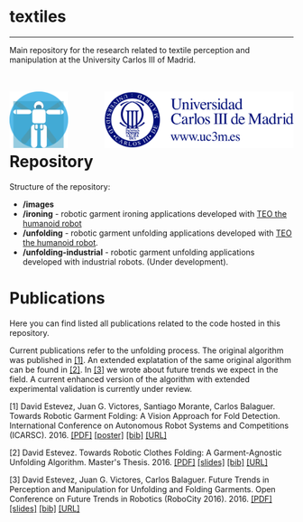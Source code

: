 # textiles
------------

Main repository for the research related to textile perception and manipulation at the University Carlos III of Madrid.

<br><br>
<img src="images/roboticslab.png" height="100px" align= "left"> <img src="images/uc3m.png" height="100px" align="right"><br><br><br><br>


# Repository
Structure of the repository:
* **/images**
* **/ironing** - robotic garment ironing applications developed with [TEO the humanoid robot](https://github.com/roboticslab-uc3m/teo-main)
* **/unfolding** - robotic garment unfolding applications developed with [TEO the humanoid robot](https://github.com/roboticslab-uc3m/teo-main).
* **/unfolding-industrial** - robotic garment unfolding applications developed with industrial robots. (Under development).


# Publications
Here you can find listed all publications related to the code hosted in this repository.

Current publications refer to the unfolding process. The original algorithm was published in [[1]](#1). An extended explatation  of the same original algorithm can be found in [[2]](#2). In [[3]](#3) we wrote about future trends we expect in the field. A current enhanced version of the algorithm with extended experimental validation is currently under review.

<a id="1">[1]</a> David Estevez, Juan G. Victores, Santiago Morante, Carlos Balaguer. Towards Robotic Garment Folding: A Vision Approach for Fold Detection. International Conference on Autonomous Robot Systems and Competitions (ICARSC). 2016. [[PDF]](http://roboticslab.uc3m.es/roboticslab/sites/default/files/estevez2016towards-preprint.pdf) [[poster]](http://www.slideshare.net/JuanGVictores/estevez2016towardsposter) [[bib]](doc/bib/estevez2016towards.bib) [[URL]](http://icarsc2016.ipb.pt/docs/ProgramaICARSC.pdf)

<a id="2">[2]</a> David Estevez. Towards Robotic Clothes Folding: A Garment-Agnostic Unfolding Algorithm. Master's Thesis. 2016. [[PDF]](https://github.com/David-Estevez/master-thesis/blob/develop/estevez2016msc_thesis.pdf) [[slides]](http://www.slideshare.net/DavidEstevez11/estevez2016mscpresentation) [[bib]](doc/bib/estevez2016msc.bib) [[URL]](https://github.com/David-Estevez/master-thesis)

<a id="3">[3]</a> David Estevez, Juan G. Victores, Carlos Balaguer. Future Trends in Perception and Manipulation for Unfolding and Folding Garments. Open Conference on Future Trends in Robotics (RoboCity 2016). 2016. [[PDF]](http://roboticslab.uc3m.es/roboticslab/sites/default/files/estevez2016future-preprint.pdf) [[slides]](http://www.slideshare.net/JuanGVictores/estevez2016futurepresentation) [[bib]](doc/bib/estevez2016future.bib)  [[URL]](http://roboticslab.uc3m.es/roboticslab/book/robocity16-open-conference-future-trends-robotics-1)
